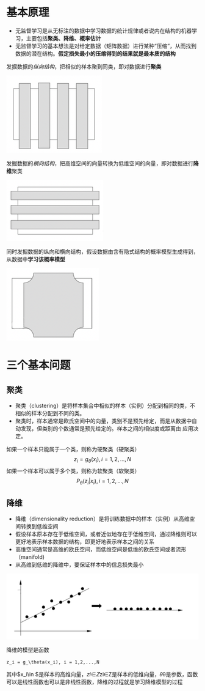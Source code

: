 # 基本原理

- 无监督学习是从无标注的数据中学习数据的统计规律或者说内在结构的机器学习，主要包括**聚类、降维、概率估计**
- 无监督学习的基本想法是对给定数据（矩阵数据）进行某种“压缩”，从而找到数据的潜在结构。**假定损失最小的压缩得到的结果就是最本质的结构**

发掘数据的*纵向结构*，把相似的样本聚到同类，即对数据进行**聚类**

![Cluster](../img/ML/Cluster.png)

发掘数据的*横向结构*，把高维空间的向量转换为低维空间的向量，即对数据进行**降维**聚类

![Dimensionalityreductioncluster](../img/ML/Dimensionalityreductioncluster.png)

同时发掘数据的纵向和横向结构，假设数据由含有隐式结构的概率模型生成得到，从数据中**学习该概率模型**

![Horizontalandvertical](../img/ML/Horizontalandvertical.png)

# 三个基本问题

## 聚类

- 聚类（clustering）是将样本集合中相似的样本（实例）分配到相同的类，不相似的样本分配到不同的类。
- 聚类时，样本通常是欧氏空间中的向量，类别不是预先给定，而是从数据中自动发现，但类别的个数通常是预先给定的。样本之间的相似度或距离由 应用决定。





如果一个样本只能属于一个类，则称为硬聚类（硬聚类）
$$
z_i = g_\theta(x_i), i = 1,2,...,N
$$
如果一个样本可以属于多个类，则称为软聚类（软聚类）
$$
P_\theta(z_i|x_i), i = 1,2,...,N
$$

## 降维

- 降维（dimensionality reduction）是将训练数据中的样本（实例）从高维空间转换到低维空间
- 假设样本原本存在于低维空间，或者近似地存在于低维空间，通过降维则可以更好地表示样本数据的结构，即更好地表示样本之间的关系
- 高维空间通常是高维的欧氏空间，而低维空间是低维的欧氏空间或者流形（manifold)
- 从高维到低维的降维中，要保证样本中的信息损失最小

![dimensionalityreduction](../img/ML/dimensionalityreduction.png)

降维的模型是函数

```
z_i = g_\theta(x_i), i = 1,2,...,N
```

其中$x_i\in $是样本的高维向量，𝑧𝑖∈𝑍zi∈Z是样本的低维向量，𝜃θ是参数，函数可以是线性函数也可以是非线性函数，降维的过程就是学习降维模型的过程























